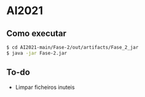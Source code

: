 # AI2021

## Como executar

```bash
$ cd AI2021-main/Fase-2/out/artifacts/Fase_2_jar
$ java -jar Fase-2.jar
```

## To-do

- Limpar ficheiros inuteis
